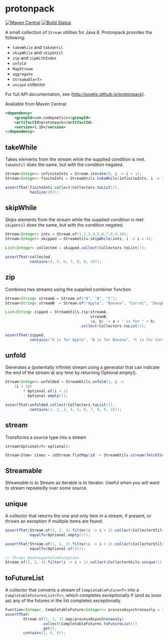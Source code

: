 protonpack
==========

[![Maven Central](https://img.shields.io/maven-central/v/com.codepoetics/protonpack.svg)](http://search.maven.org/#search%7Cga%7C1%7Cprotonpack)
[![Build Status](https://travis-ci.org/poetix/protonpack.svg?branch=master)](https://travis-ci.org/poetix/protonpack)

A small collection of ```Stream``` utilities for Java 8. Protonpack provides the following:

* ```takeWhile``` and ```takeUntil```
* ```skipWhile``` and ```skipUntil```
* ```zip``` and ```zipWithIndex```
* ```unfold```
* ```MapStream```
* ```aggregate```
* ```Streamable<T>```
* ```unique``` collector

For full API documentation, see (http://poetix.github.io/protonpack).

Available from Maven Central:

```xml
<dependency>
    <groupId>com.codepoetics</groupId>
    <artifactId>protonpack</artifactId>
    <version>1.16</version>
</dependency>
```

## takeWhile

Takes elements from the stream while the supplied condition is met. ```takeUntil``` does the same, but with the condition negated.

```java
Stream<Integer> infiniteInts = Stream.iterate(0, i -> i + 1);
Stream<Integer> finiteInts = StreamUtils.takeWhile(infiniteInts, i -> i < 10);

assertThat(finiteInts.collect(Collectors.toList()),
           hasSize(10));
```

## skipWhile

Skips elements from the stream while the supplied condition is met. ```skipUntil``` does the same, but with the condition negated.

```java
Stream<Integer> ints = Stream.of(1,2,3,4,5,6,7,8,9,10);
Stream<Integer> skipped = StreamUtils.skipWhile(ints, i -> i < 4);

List<Integer> collected = skipped.collect(Collectors.toList());

assertThat(collected,
           contains(4, 5, 6, 7, 8, 9, 10));
```

## zip

Combines two streams using the supplied combiner function.

```java
Stream<String> streamA = Stream.of("A", "B", "C");
Stream<String> streamB  = Stream.of("Apple", "Banana", "Carrot", "Doughnut");

List<String> zipped = StreamUtils.zip(streamA,
                                      streamB,
                                      (a, b) -> a + " is for " + b)
                                 .collect(Collectors.toList());

assertThat(zipped,
           contains("A is for Apple", "B is for Banana", "C is for Carrot"));
```

## unfold

Generates a (potentially infinite) stream using a generator that can indicate the end of the stream at any time by returning Optional.empty().

```java
Stream<Integer> unfolded = StreamUtils.unfold(1, i ->
    (i < 10)
        ? Optional.of(i + 1)
        : Optional.empty());

assertThat(unfolded.collect(Collectors.toList()),
           contains(1, 2, 3, 4, 5, 6, 7, 8, 9, 10));
```

## stream

Transforms a source type into a stream

`stream(Optional<T> optional):`
```java
Stream<Item> items = idStream.flatMap(id -> StreamUtils.stream(fetchItem(id));
```

## Streamable<T>

Streamable is to Stream as Iterable is to Iterator. Useful when you will want to stream repeatedly over some source.

## unique

A collector that returns the one and only item in a stream, if present, or throws an exception if multiple items are found.

```java
assertThat(Stream.of(1, 2, 3).filter(i -> i > 3).collect(CollectorUtils.unique()),
           equalTo(Optional.empty()));

assertThat(Stream.of(1, 2, 3).filter(i -> i > 2).collect(CollectorUtils.unique()),
           equalTo(Optional.of(3)));

// Throws NonUniqueValueException
Stream.of(1, 2, 3).filter(i -> i > 1).collect(CollectorUtils.unique());
```

## toFutureList

A collector that converts a stream of `CompletableFuture<T>` into a `CompletableFuture<List<T>>`, which completes
exceptionally if (and as soon as) any of the futures in the list completes exceptionally.

```java
Function<Integer, CompletableFuture<Integer>> processAsynchronously = i -> CompletableFuture.completedFuture(i * 2);
assertThat(
        Stream.of(1, 2, 3).map(processAsynchronously)
                .collect(CompletableFutures.toFutureList())
                .get(),
        contains(2, 4, 6));
```

